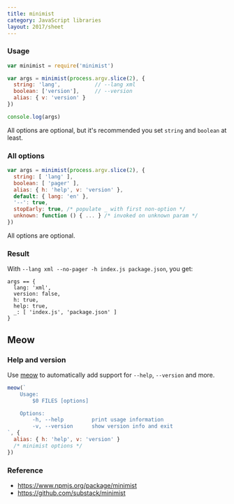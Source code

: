 ```yaml
---
title: minimist
category: JavaScript libraries
layout: 2017/sheet
---
```


### Usage

```js
var minimist = require('minimist')
```
<!-- {.-setup} -->

```js
var args = minimist(process.argv.slice(2), {
  string: 'lang',           // --lang xml
  boolean: ['version'],     // --version
  alias: { v: 'version' }
})
```

```js
console.log(args)
```

All options are optional, but it's recommended you set `string` and `boolean` at least.

### All options

```js
var args = minimist(process.argv.slice(2), {
  string: [ 'lang' ],
  boolean: [ 'pager' ],
  alias: { h: 'help', v: 'version' },
  default: { lang: 'en' },
  '--': true,
  stopEarly: true, /* populate _ with first non-option */
  unknown: function () { ... } /* invoked on unknown param */
})
```

All options are optional.

### Result

With `--lang xml --no-pager -h index.js package.json`, you get:
<!-- {.-setup} -->

```
args == {
  lang: 'xml',
  version: false,
  h: true,
  help: true,
  _: [ 'index.js', 'package.json' ]
}
```

## Meow

### Help and version

Use [meow](https://www.npmjs.com/package/meow) to automatically add support for `--help`, `--version` and more.
<!-- {.-setup} -->

```js
meow(`
    Usage:
        $0 FILES [options]

    Options:
        -h, --help         print usage information
        -v, --version      show version info and exit
`, {
  alias: { h: 'help', v: 'version' }
  /* minimist options */
})
```

### Reference

 * <https://www.npmjs.org/package/minimist>
 * <https://github.com/substack/minimist>
